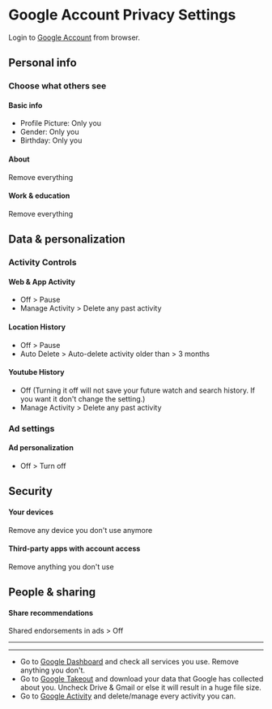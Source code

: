 # Google Account Privacy Settings

Login to [Google Account](https://myaccount.google.com) from browser.



## Personal info

### Choose what others see

#### Basic info
- Profile Picture: Only you
- Gender: Only you
- Birthday: Only you

#### About
Remove everything

#### Work & education
Remove everything



## Data & personalization


### Activity Controls

#### Web & App Activity
- Off > Pause
- Manage Activity > Delete any past activity

#### Location History
- Off > Pause
- Auto Delete > Auto-delete activity older than > 3 months

#### Youtube History
- Off (Turning it off will not save your future watch and search history. If you want it don't change the setting.)
- Manage Activity > Delete any past activity


### Ad settings

#### Ad personalization
- Off > Turn off



## Security

#### Your devices
Remove any device you don't use anymore

#### Third-party apps with account access
Remove anything you don't use



## People & sharing

#### Share recommendations
Shared endorsements in ads > Off



---
---



- Go to [Google Dashboard](https://myaccount.google.com/dashboard) and check all services you use. Remove anything you don't.
- Go to [Google Takeout](https://takeout.google.com/?continue=https://myaccount.google.com/dashboard&hl=en) and download your data that Google has collected about you. Uncheck Drive & Gmail or else it will result in a huge file size.
- Go to [Google Activity](https://myactivity.google.com/more-activity?continue=https%3A%2F%2Fmyactivity.google.com%2Fmyactivity) and delete/manage every activity you can.
